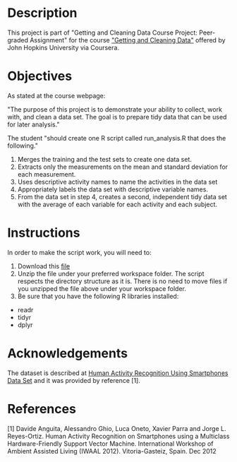 # Description
This project is part of "Getting and Cleaning Data Course Project: Peer-graded Assignment" for the course ["Getting and Cleaning Data"](https://www.coursera.org/learn/data-cleaning) offered by John Hopkins University via Coursera.

# Objectives
As stated at the course webpage:

"The purpose of this project is to demonstrate your ability to collect, work with, and clean a data set. The goal is to prepare tidy data that can be used for later analysis."

The student "should create one R script called run_analysis.R that does the following."

1. Merges the training and the test sets to create one data set.
2. Extracts only the measurements on the mean and standard deviation for each measurement.
3. Uses descriptive activity names to name the activities in the data set
4. Appropriately labels the data set with descriptive variable names.
5. From the data set in step 4, creates a second, independent tidy data set with the average of each variable for each activity and each subject.

# Instructions

In order to make the script work, you will need to:

1. Download this [file](https://d396qusza40orc.cloudfront.net/getdata%2Fprojectfiles%2FUCI%20HAR%20Dataset.zip)
2. Unzip the file under your preferred workspace folder. The script respects the directory structure as it is. There is no need to move files if you unzipped the file above under your workspace folder.
3. Be sure that you have the following R libraries installed:
* readr
* tidyr
* dplyr


# Acknowledgements
The dataset is described at [Human Activity Recognition Using Smartphones Data Set](http://archive.ics.uci.edu/ml/datasets/Human+Activity+Recognition+Using+Smartphones) and it was provided by reference [1]. 

# References
[1] Davide Anguita, Alessandro Ghio, Luca Oneto, Xavier Parra and Jorge L. Reyes-Ortiz. Human Activity Recognition on Smartphones using a Multiclass Hardware-Friendly Support Vector Machine. International Workshop of Ambient Assisted Living (IWAAL 2012). Vitoria-Gasteiz, Spain. Dec 2012
